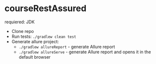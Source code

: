 # courseRestAssured
requiered:
JDK
* Clone repo
* Run tests: `./gradlew clean test`
* Generate allure project:
    * `./gradlew allureReport` - generate Allure report
    * `./gradlew allureServe` - generate Allure report and opens it in the default browser

